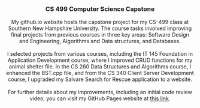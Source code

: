 <h3 align="center">CS 499 Computer Science Capstone</h3>

  <p align="center">
    My github.io website hosts the capstone project for my CS-499 class at Southern New Hampshire University. The course tasks involved improving final projects from previous courses in three key areas: Software Design and Engineering, Algorithms and Data structures, and Databases.
    <br /><br />
    I selected projects from various courses, including the IT 145 Foundation in Application Development course, where I improved CRUD functions for my animal shelter file. In the CS 260 Data Structures and Algorithms course, I enhanced the BST.cpp file, and from the CS 340 Client Server Development course, I upgraded my Salvare Search for Rescue application to a website.    
    <br /><br />
    For further details about my improvements, including an initial code review video, you can visit my GitHub Pages website at <a href="https://codejr911.github.io">this link</a>.  
    </p>


